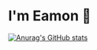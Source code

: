 # I'm Eamon 👋

[![Anurag's GitHub stats](https://github-readme-stats.vercel.app/api?username=clonerclo)](https://github.com/anuraghazra/github-readme-stats)
